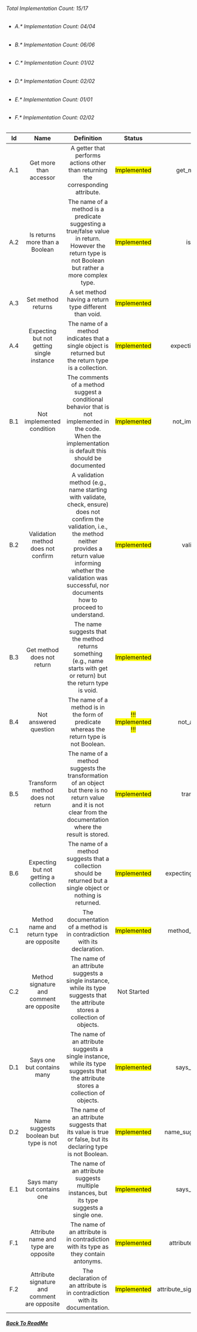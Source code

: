 ###### Total Implementation Count: 15/17

-   ###### A.* Implementation Count: 04/04
-   ###### B.* Implementation Count: 06/06
-   ###### C.* Implementation Count: 01/02
-   ###### D.* Implementation Count: 02/02
-   ###### E.* Implementation Count: 01/01
-   ###### F.* Implementation Count: 02/02


|  Id |                     Name                     |                                                                                                                       Definition                                                                                                                      |              Status              |             Python File             |
|:---:|:--------------------------------------------:|:-----------------------------------------------------------------------------------------------------------------------------------------------------------------------------------------------------------------------------------------------------:|:--------------------------------:|:-----------------------------------:|
| A.1 | Get more than accessor                       | A getter that performs actions other than returning the corresponding attribute.                                                                                                                                                                      | <mark>Implemented</mark>         | get_more_than_accessor.py           |
| A.2 | Is returns more than a Boolean               | The name of a method is a predicate suggesting a true/false value in return. However the return type is not Boolean but rather a more complex type.                                                                                                   | <mark>Implemented</mark>         | is_no_return_bool.py                |
| A.3 | Set method returns                           | A set method having a return type different than void.                                                                                                                                                                                                | <mark>Implemented</mark>         | set_returns.py                      |
| A.4 | Expecting but not getting single instance    | The name of a method indicates that a single object is returned but the return type is a collection.                                                                                                                                                  | <mark>Implemented</mark>         | expecting_not_getting_single.py     |
| B.1 | Not implemented condition                    | The comments of a method suggest a conditional behavior that is not implemented in the code. When the implementation is default this should be documented                                                                                             | <mark>Implemented</mark>         | not_implemented_condition.py        |
| B.2 | Validation method does not confirm           | A validation method (e.g., name starting with validate, check, ensure) does not confirm the validation, i.e., the method neither provides a return value informing whether the validation was successful, nor documents how to proceed to understand. | <mark>Implemented</mark>         | validate_not_confirm.py             |
| B.3 | Get method does not return                   | The name suggests that the method returns something (e.g., name starts with get or return) but the return type is void.                                                                                                                               | <mark>Implemented</mark>         | get_no_return.py                    |
| B.4 | Not answered question                        | The name of a method is in the form of predicate whereas the return type is not Boolean.                                                                                                                                                              | <mark>!!! Implemented !!!</mark> | not_answered_question.py            |
| B.5 | Transform method does not return             | The name of a method suggests the transformation of an object but there is no return value and it is not clear from the documentation where the result is stored.                                                                                     | <mark>Implemented</mark>         | transform_not_return.py             |
| B.6 | Expecting but not getting a collection       | The name of a method suggests that a collection should be returned but a single object or nothing is returned.                                                                                                                                        | <mark>Implemented</mark>         | expecting_not_getting_collection.py |
| C.1 | Method name and return type are opposite     | The documentation of a method is in contradiction with its declaration.                                                                                                                                                                               | <mark>Implemented</mark>         | method_name_return_opposite.py      |
| C.2 | Method signature and comment are opposite    | The name of an attribute suggests a single instance, while its type suggests that the attribute stores a collection of objects.                                                                                                                       | Not Started                      |                                     |
| D.1 | Says one but contains many                   | The name of an attribute suggests a single instance, while its type suggests that the attribute stores a collection of objects.                                                                                                                       | <mark>Implemented</mark>         | says_one_contains_many.py           |
| D.2 | Name suggests boolean but type is not        | The name of an attribute suggests that its value is true or false, but its declaring type is not Boolean.                                                                                                                                             | <mark>Implemented</mark>         | name_suggest_boolean_type_not.py    |
| E.1 | Says many but contains one                   | The name of an attribute suggests multiple instances, but its type suggests a single one.                                                                                                                                                             | <mark>Implemented</mark>         | says_many_contains_one.py           |
| F.1 | Attribute name and type are opposite         | The name of an attribute is in contradiction with its type as they contain antonyms.                                                                                                                                                                  | <mark>Implemented</mark>         | attribute_name_type_opposite.py     |
| F.2 | Attribute signature and comment are opposite | The declaration of an attribute is in contradiction with its documentation.                                                                                                                                                                           | <mark>Implemented</mark>         | attribute_signature_comment_opposite.py |
##### [Back To ReadMe](README.md)